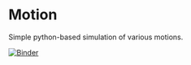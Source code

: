 # Motion
Simple python-based simulation of various motions.

[![Binder](https://mybinder.org/badge_logo.svg)](https://mybinder.org/v2/gh/balintradics/Motion/HEAD)

